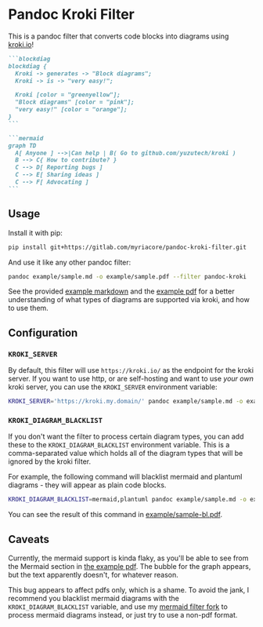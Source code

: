 # Pandoc Kroki Filter

This is a pandoc filter that converts code blocks into diagrams using
[kroki.io](https://kroki.io/)!

````md
```blockdiag
blockdiag {
  Kroki -> generates -> "Block diagrams";
  Kroki -> is -> "very easy!";

  Kroki [color = "greenyellow"];
  "Block diagrams" [color = "pink"];
  "very easy!" [color = "orange"];
}
```

```mermaid
graph TD
  A[ Anyone ] -->|Can help | B( Go to github.com/yuzutech/kroki )
  B --> C{ How to contribute? }
  C --> D[ Reporting bugs ]
  C --> E[ Sharing ideas ]
  C --> F[ Advocating ]
```
````

## Usage

Install it with pip:

```sh
pip install git+https://gitlab.com/myriacore/pandoc-kroki-filter.git
```

And use it like any other pandoc filter:

```sh
pandoc example/sample.md -o example/sample.pdf --filter pandoc-kroki
```

See the provided [example markdown](example/sample.md) and the [example
pdf](example/sample.pdf) for a better understanding of what types of diagrams
are supported via kroki, and how to use them. 

## Configuration

### `KROKI_SERVER`

By default, this filter will use `https://kroki.io/` as the endpoint for the
kroki server. If you want to use http, or are self-hosting and want to use
*your own* kroki server, you can use the `KROKI_SERVER` environment variable:

```sh
KROKI_SERVER='https://kroki.my.domain/' pandoc example/sample.md -o example/sample.pdf --filter pandoc-kroki
```

### `KROKI_DIAGRAM_BLACKLIST`

If you don't want the filter to process certain diagram types, you can add these
to the `KROKI_DIAGRAM_BLACKLIST` environment variable. This is a comma-separated
value which holds all of the diagram types that will be ignored by the kroki
filter.

For example, the following command will blacklist mermaid and plantuml
diagrams - they will appear as plain code blocks.

```sh
KROKI_DIAGRAM_BLACKLIST=mermaid,plantuml pandoc example/sample.md -o example/sample-bl.pdf --filter pandoc-kroki
```

You can see the result of this command in
[example/sample-bl.pdf](example/sample-bl.pdf). 

## Caveats

Currently, the mermaid support is kinda flaky, as you'll be able to see from the
Mermaid section in [the example pdf](example/sample.pdf). The bubble for the
graph appears, but the text apparently doesn't, for whatever reason.

This bug appears to affect pdfs only, which is a shame. To avoid the jank, I
recommend you blacklist mermaid diagrams with the `KROKI_DIAGRAM_BLACKLIST`
variable, and use my [mermaid filter
fork](https://github.com/MyriaCore/pandoc-mermaid-filter) to process mermaid
diagrams instead, or just try to use a non-pdf format.

